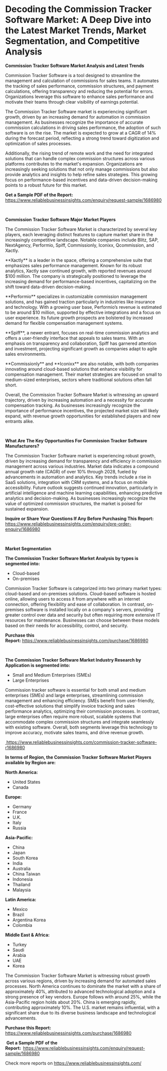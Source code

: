 <p><h1>Decoding the Commission Tracker Software Market: A Deep Dive into the Latest Market Trends, Market Segmentation, and Competitive Analysis</h1></p><p><strong>Commission Tracker Software Market Analysis and Latest Trends</strong></p>
<p><p>Commission Tracker Software is a tool designed to streamline the management and calculation of commissions for sales teams. It automates the tracking of sales performance, commission structures, and payment calculations, offering transparency and reducing the potential for errors. Organizations leverage this software to enhance sales performance and motivate their teams through clear visibility of earnings potential.</p><p>The Commission Tracker Software market is experiencing significant growth, driven by an increasing demand for automation in commission management. As businesses recognize the importance of accurate commission calculations in driving sales performance, the adoption of such software is on the rise. The market is expected to grow at a CAGR of 14% during the forecast period, reflecting a strong trend toward digitization and optimization of sales processes. </p><p>Additionally, the rising trend of remote work and the need for integrated solutions that can handle complex commission structures across various platforms contributes to the market's expansion. Organizations are increasingly seeking solutions that not only manage commissions but also provide analytics and insights to help refine sales strategies. This growing focus on performance-based incentives and data-driven decision-making points to a robust future for this market.</p></p>
<p><strong>Get a Sample PDF of the Report:&nbsp;</strong> <a href="https://www.reliablebusinessinsights.com/enquiry/request-sample/1686980?utm_campaign=2655&utm_medium=2&utm_source=Github&utm_content=ia&utm_term=26032025&utm_id=commission-tracker-software">https://www.reliablebusinessinsights.com/enquiry/request-sample/1686980</a></p>
<p>&nbsp;</p>
<p><strong>Commission Tracker Software Major Market Players</strong></p>
<p><p>The Commission Tracker Software Market is characterized by several key players, each leveraging distinct features to capture market share in the increasingly competitive landscape. Notable companies include Blitz, SAP, NextAgency, Performio, Spiff, Commissionly, Iconixx, Qcommission, and Xactly.</p><p>**Xactly** is a leader in the space, offering a comprehensive suite that emphasizes sales performance management. Known for its robust analytics, Xactly saw continued growth, with reported revenues around $100 million. The company is strategically positioned to leverage the increasing demand for performance-based incentives, capitalizing on the shift toward data-driven decision-making.</p><p>**Performio** specializes in customizable commission management solutions, and has gained traction particularly in industries like insurance and technology. With a growing user base, Performio’s revenue is estimated to be around $10 million, supported by effective integrations and a focus on user experience. Its future growth prospects are bolstered by increased demand for flexible compensation management systems.</p><p>**Spiff**, a newer entrant, focuses on real-time commission analytics and offers a user-friendly interface that appeals to sales teams. With an emphasis on transparency and collaboration, Spiff has garnered attention and investment, projecting significant growth as companies adapt to agile sales environments. </p><p>**Commissionly** and **Iconixx** are also notable, with both companies innovating around cloud-based solutions that enhance visibility for compensation management. Their market strategies are focused on small to medium-sized enterprises, sectors where traditional solutions often fall short.</p><p>Overall, the Commission Tracker Software Market is witnessing an upward trajectory, driven by increasing automation and a necessity for accurate compensation tracking. As businesses increasingly recognize the importance of performance incentives, the projected market size will likely expand, with revenue growth opportunities for established players and new entrants alike.</p></p>
<p>&nbsp;</p>
<p><strong>What Are The Key Opportunities For Commission Tracker Software Manufacturers?</strong></p>
<p><p>The Commission Tracker Software market is experiencing robust growth, driven by increasing demand for transparency and efficiency in commission management across various industries. Market data indicates a compound annual growth rate (CAGR) of over 10% through 2028, fueled by advancements in automation and analytics. Key trends include a rise in SaaS solutions, integration with CRM systems, and a focus on mobile accessibility. Future outlook suggests continued innovation, particularly in artificial intelligence and machine learning capabilities, enhancing predictive analytics and decision-making. As businesses increasingly recognize the value of optimized commission structures, the market is poised for sustained expansion.</p></p>
<p><strong>Inquire or Share Your Questions If Any Before Purchasing This Report:</strong> <a href="https://www.reliablebusinessinsights.com/enquiry/pre-order-enquiry/1686980?utm_campaign=2655&utm_medium=2&utm_source=Github&utm_content=ia&utm_term=26032025&utm_id=commission-tracker-software">https://www.reliablebusinessinsights.com/enquiry/pre-order-enquiry/1686980</a></p>
<p>&nbsp;</p>
<p><strong>Market Segmentation</strong></p>
<p><strong>The Commission Tracker Software Market Analysis by types is segmented into:</strong></p>
<p><ul><li>Cloud-based</li><li>On-premises</li></ul></p>
<p><p>Commission Tracker Software is categorized into two primary market types: cloud-based and on-premises solutions. Cloud-based software is hosted online, allowing users to access it from anywhere with an internet connection, offering flexibility and ease of collaboration. In contrast, on-premises software is installed locally on a company's servers, providing greater control over data and security but often requiring more extensive IT resources for maintenance. Businesses can choose between these models based on their needs for accessibility, control, and security.</p></p>
<p><strong>Purchase this Report:&nbsp;</strong><a href="https://www.reliablebusinessinsights.com/purchase/1686980?utm_campaign=2655&utm_medium=2&utm_source=Github&utm_content=ia&utm_term=26032025&utm_id=commission-tracker-software">https://www.reliablebusinessinsights.com/purchase/1686980</a></p>
<p>&nbsp;</p>
<p><strong>The Commission Tracker Software Market Industry Research by Application is segmented into:</strong></p>
<p><ul><li>Small and Medium Enterprises (SMEs)</li><li>Large Enterprises</li></ul></p>
<p><p>Commission tracker software is essential for both small and medium enterprises (SMEs) and large enterprises, streamlining commission management and enhancing efficiency. SMEs benefit from user-friendly, cost-effective solutions that simplify invoice tracking and sales performance analytics, optimizing their commission processes. In contrast, large enterprises often require more robust, scalable systems that accommodate complex commission structures and integrate seamlessly with existing software. Overall, both segments leverage this technology to improve accuracy, motivate sales teams, and drive revenue growth.</p></p>
<p><a href="https://www.reliablebusinessinsights.com/commission-tracker-software-r1686980?utm_campaign=2655&utm_medium=2&utm_source=Github&utm_content=ia&utm_term=26032025&utm_id=commission-tracker-software">&nbsp;https://www.reliablebusinessinsights.com/commission-tracker-software-r1686980</a></p>
<p><strong>In terms of Region, the Commission Tracker Software Market Players available by Region are:</strong></p>
<p>
    <p> <strong> North America: </strong>
        <ul>
            <li>United States</li>
            <li>Canada</li>
        </ul>
        </p> 
    <p> <strong> Europe: </strong>
        <ul>
            <li>Germany</li>
            <li>France</li>
            <li>U.K.</li>
            <li>Italy</li>
            <li>Russia</li>
        </ul>
        </p> 
    <p> <strong> Asia-Pacific: </strong>
        <ul>
            <li>China</li>
            <li>Japan</li>
            <li>South Korea</li>
            <li>India</li>
            <li>Australia</li>
            <li>China Taiwan</li>
            <li>Indonesia</li>
            <li>Thailand</li>
            <li>Malaysia</li>
        </ul>
        </p> 
    <p> <strong> Latin America: </strong>
        <ul>
            <li>Mexico</li>
            <li>Brazil</li>
            <li>Argentina Korea</li>
            <li>Colombia</li>
        </ul>
        </p> 
    <p> <strong> Middle East & Africa: </strong>
        <ul>
            <li>Turkey</li>
            <li>Saudi</li>
            <li>Arabia</li>
            <li>UAE</li>
            <li>Korea</li>
        </ul>
    </p>
    </p>
<p><p>The Commission Tracker Software Market is witnessing robust growth across various regions, driven by increasing demand for automated sales processes. North America continues to dominate the market with a share of approximately 40%, attributed to advanced technological adoption and a strong presence of key vendors. Europe follows with around 25%, while the Asia-Pacific region holds about 20%. China is emerging rapidly, contributing approximately 10%. The U.S. market remains influential, with a significant share due to its diverse business landscape and technological advancements.</p></p>
<p><strong>Purchase this Report: </strong><a href="https://www.reliablebusinessinsights.com/purchase/1686980?utm_campaign=2655&utm_medium=2&utm_source=Github&utm_content=ia&utm_term=26032025&utm_id=commission-tracker-software">https://www.reliablebusinessinsights.com/purchase/1686980</a></p>
<p>&nbsp;<strong>Get a Sample PDF of the Report:&nbsp;&nbsp;</strong><a href="https://www.reliablebusinessinsights.com/enquiry/request-sample/1686980?utm_campaign=2655&utm_medium=2&utm_source=Github&utm_content=ia&utm_term=26032025&utm_id=commission-tracker-software">https://www.reliablebusinessinsights.com/enquiry/request-sample/1686980</a></p>
<p><strong></strong></p>
<p>Check more reports on <a href="https://www.reliablebusinessinsights.com/?utm_campaign=2655&utm_medium=2&utm_source=Github&utm_content=ia&utm_term=26032025&utm_id=commission-tracker-software">https://www.reliablebusinessinsights.com/</a></p>